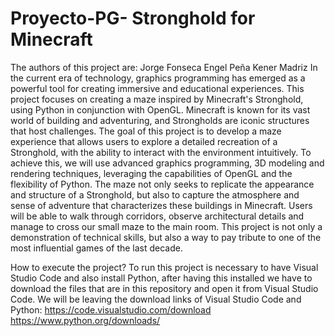 # Proyecto-PG- Stronghold for Minecraft
The authors of this project are:
Jorge Fonseca
Engel Peña
Kener Madriz
In the current era of technology, graphics programming has emerged as a powerful tool for creating immersive and educational experiences. This project focuses on creating a maze inspired by Minecraft's Stronghold, using Python in conjunction with OpenGL. Minecraft is known for its vast world of building and adventuring, and Strongholds are iconic structures that host challenges.
The goal of this project is to develop a maze experience that allows users to explore a detailed recreation of a Stronghold, with the ability to interact with the environment intuitively. To achieve this, we will use advanced graphics programming, 3D modeling and rendering techniques, leveraging the capabilities of OpenGL and the flexibility of Python.
The maze not only seeks to replicate the appearance and structure of a Stronghold, but also to capture the atmosphere and sense of adventure that characterizes these buildings in Minecraft. Users will be able to walk through corridors, observe architectural details and manage to cross our small maze to the main room. This project is not only a demonstration of technical skills, but also a way to pay tribute to one of the most influential games of the last decade.

How to execute the project?
To run this project is necessary to have Visual Studio Code and also install Python, after having this installed we have to download the files that are in this repository and open it from Visual Studio Code.
We will be leaving the download links of Visual Studio Code and Python:
https://code.visualstudio.com/download
https://www.python.org/downloads/
